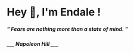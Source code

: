 <h1 title="head"> Hey 👋, I'm Endale !</h1>

**<h5><i>" Fears are nothing more than a state of mind. "</i></h5>**

*<b>___ Napoleon Hill ___</b>*
